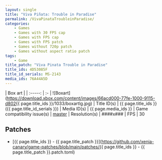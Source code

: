 ```yaml
---
layout: single
title: "Viva Piñata: Trouble in Paradise"
permalink: /VivaPinataTroubleinParadise/
categories:
    - Games
    - Games with 30 FPS cap
    - Games with FPS cap
    - Games with FPS patch
    - Games without 720p patch
    - Games without aspect ratio patch
tags:
    - Game
title_patch: "Viva Pinata Trouble in Paradise"
title_ids: 4D53085F
title_id_serials: MS-2143
media_ids: 76A44A5D
---
```


| Box art                     |
| :-----:                     | :-
| ![Boxart](https://download.xbox.com/content/images/66acd000-77fe-1000-9115-d802{{ page.title_ids }}/1033/boxartlg.jpg)
| Title ID(s)                 | {{ page.title_ids }} ({{ page.title_id_serials }})
| Media ID(s)                 | {{ page.media_ids }}
| Game compatibility issue(s) | [master](https://github.com/xenia-project/game-compatibility/issues/292)
| Resolution(s)               | ####x###
| FPS                         | 30

## Patches
* [{{ page.title_ids }} - {{ page.title_patch }}](https://github.com/xenia-canary/game-patches/blob/main/patches/{{ page.title_ids }} - {{ page.title_patch }}.patch.toml)
